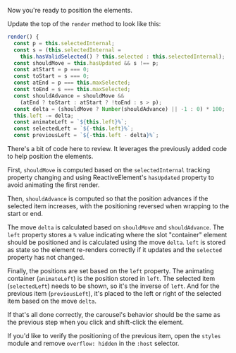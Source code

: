 Now you're ready to position the elements.

Update the top of the `render` method to look like this:

```ts
render() {
  const p = this.selectedInternal;
  const s = (this.selectedInternal =
    this.hasValidSelected() ? this.selected : this.selectedInternal);
  const shouldMove = this.hasUpdated && s !== p;
  const atStart = p === 0;
  const toStart = s === 0;
  const atEnd = p === this.maxSelected;
  const toEnd = s === this.maxSelected;
  const shouldAdvance = shouldMove &&
    (atEnd ? toStart : atStart ? !toEnd : s > p);
  const delta = (shouldMove ? Number(shouldAdvance) || -1 : 0) * 100;
  this.left -= delta;
  const animateLeft = `${this.left}%`;
  const selectedLeft = `${-this.left}%`;
  const previousLeft = `${-this.left - delta}%`;
```

There's a bit of code here to review. It leverages the previously added code
to help position the elements.

First, `shouldMove` is computed based on the `selectedInternal`
tracking property changing and using ReactiveElement's `hasUpdated` property
to avoid animating the first render.

Then, `shouldAdvance` is computed so that the position advances if the selected
item increases, with the positioning reversed when wrapping to the start or end.

The move `delta` is calculated based on `shouldMove` and `shouldAdvance`.
The `left` property stores a `%` value indicating where the slot "container"
element should be positioned and is calculated using the move `delta`. `left`
is stored as state so the element re-renders correctly if it updates and the
`selected` property has not changed.

Finally, the positions are set based on the `left` property. The animating
container (`animateLeft`) is the position stored in `left`.
The selected item (`selectedLeft`) needs to be shown, so it's the inverse
of `left`. And for the previous item (`previousLeft`), it's placed to the left
or right of the selected item based on the move `delta`.

If that's all done correctly, the carousel's behavior should be the same
as the previous step when you click and shift-click the element.

If you'd like to verify the positioning of the previous item, open the
`styles` module and remove `overflow: hidden` in the `:host` selector.
